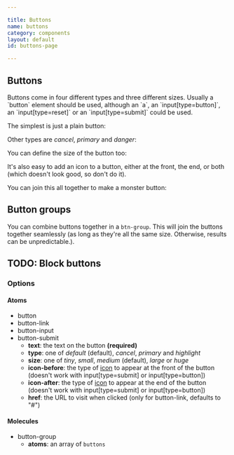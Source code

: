 ```yaml
---

title: Buttons
name: buttons
category: components
layout: default
id: buttons-page

---
```


## Buttons

<p class="lead">Buttons come in four different types and three different sizes. Usually a `button` element should be used, although an `a`, an `input[type=button]`, an `input[type=reset]` or an `input[type=submit]` could be used.</p>

The simplest is just a plain button:

<script>
component("button", { "text": "Click me" })
+component("button-link", { "text": "Go here", "href": "http://google.com" })
+component("button-input", { "text": "Send" })
+component("button-reset", { "text": "Reset" })
+component("button-submit", { "text": "Submit" });
</script>

Other types are _cancel_, _primary_ and _danger_:

<script>
component("button", { "text": "Click this!", "type": "primary" })
+component("button", { "text": "Cancel", "type": "cancel" })
+component("button", { "text": "Careful", "type": "danger" });
</script>

You can define the size of the button too:

<script>
component("button", { "text": "Tiny button", "size": "tiny" })
+component("button", { "text": "Small button", "size": "small" })
+component("button", { "text": "Medium button", "size": "medium" })
+component("button", { "text": "Large button", "size": "large" })
+component("button", { "text": "Huge button", "size": "huge" });
</script>

It's also easy to add an icon to a button, either at the front, the end, or both (which doesn't look good, so don't do it).

<script>
component("button", { "text": "Like", "icon-before": "heart" })
+component("button", { "text": "Play", "icon-after": "media-play" })
+component("button", { "text": "Please don't do this", "icon-before": "musical-note", "icon-after": "person" });
</script>

You can join this all together to make a monster button:

<script>
component("button", { "text": "Look at me!", "icon-after": "thumb-up", "size": "large", "type": "primary" });
</script>

## Button groups

You can combine buttons together in a `btn-group`. This will join the buttons together seamlessly (as long as they're all the same size. Otherwise, results can be unpredictable.).

<script>
component("button-group", { atoms: [
  { "button": { "text": "Back" } },
  { "button": { "type": "danger", "text": "Help", "icon-after": "shield" } },
  { "button": { "text": "Next" } }
]})
+component("button-group", { atoms: [
  { "button": { "text": "Back", "size": "large" } },
  { "button": { "type": "cancel", "text": "Help", "icon-after": "command", "size": "large" } },
  { "button": { "type": "primary", "text": "Next", "size": "large" } }
]});
</script>

## TODO: Block buttons

### Options

#### Atoms

* button
* button-link
* button-input
* button-submit
  * **text**: the text on the button **(required)**
  * **type**: one of _default_ (default), _cancel_, _primary_ and _highlight_
  * **size**: one of _tiny_, _small_, _medium_ (default), _large_ or _huge_
  * **icon-before**: the type of [icon](icons.html) to appear at the front of the button (doesn't work with input[type=submit] or input[type=button])
  * **icon-after**: the type of [icon](icons.html) to appear at the end of the button (doesn't work with input[type=submit] or input[type=button])
  * **href**: the URL to visit when clicked (only for button-link, defaults to "#")

#### Molecules

* button-group
  * **atoms**: an array of `buttons`
